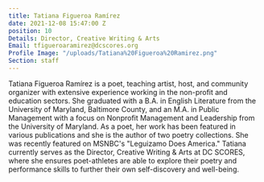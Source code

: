 ```yaml
---
title: Tatiana Figueroa Ramírez
date: 2021-12-08 15:47:00 Z
position: 10
Details: Director, Creative Writing & Arts
Email: tfigueroaramirez@dcscores.org
Profile Image: "/uploads/Tatiana%20Figueroa%20Ramirez.png"
Section: staff
---
```


Tatiana Figueroa Ramírez is a poet, teaching artist, host, and community organizer with extensive experience working in the non-profit and education sectors. She graduated with a B.A. in English Literature from the University of Maryland, Baltimore County, and an M.A. in Public Management with a focus on Nonprofit Management and Leadership from the University of Maryland. As a poet, her work has been featured in various publications and she is the author of two poetry collections. She was recently featured on MSNBC's "Leguizamo Does America." Tatiana currently serves as the Director, Creative Writing & Arts at DC SCORES, where she ensures poet-athletes are able to explore their poetry and performance skills to further their own self-discovery and well-being.